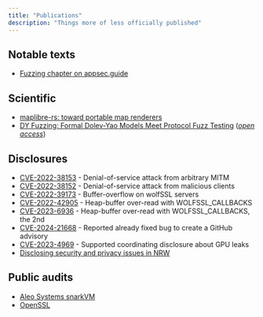 ```yaml
---
title: "Publications"
description: "Things more of less officially published"
---
```


## Notable texts

* [Fuzzing chapter on appsec.guide](https://appsec.guide/docs/fuzzing/)

## Scientific

* [maplibre-rs: toward portable map renderers](https://doi.org/10.5194/isprs-archives-XLVIII-4-W1-2022-35-2022)
* [DY Fuzzing: Formal Dolev-Yao Models Meet Protocol Fuzz Testing](https://www.computer.org/csdl/proceedings-article/sp/2024/313000a096/1Ub234bjuWA) ([_open access_](https://eprint.iacr.org/2023/57))


## Disclosures

* [CVE-2022-38153](https://www.cve.org/CVERecord?id=CVE-2022-38153) - Denial-of-service attack from arbitrary MITM
* [CVE-2022-38152](https://www.cve.org/CVERecord?id=CVE-2022-38152) - Denial-of-service attack from malicious clients
* [CVE-2022-39173](https://www.cve.org/CVERecord?id=CVE-2022-39173) - Buffer-overflow on wolfSSL servers
* [CVE-2022-42905](https://www.cve.org/CVERecord?id=CVE-2022-42905) - Heap-buffer over-read with WOLFSSL_CALLBACKS
* [CVE-2023-6936](https://www.cve.org/CVERecord?id=CVE-2023-6936) - Heap-buffer over-read with WOLFSSL_CALLBACKS, the 2nd
* [CVE-2024-21668](https://www.cve.org/CVERecord?id=CVE-2024-21668) - Reported already fixed bug to create a GitHub advisory
* [CVE-2023-4969](https://www.cve.org/CVERecord?id=CVE-2023-4969) - Supported coordinating disclosure about GPU leaks
* [Disclosing security and privacy issues in NRW](https://maxammann.org/posts/2024/10/security-privacy-disclosure-nrw/)

## Public audits

* [Aleo Systems snarkVM](https://github.com/trailofbits/publications/blob/master/reviews/2022-09-aleosystems-snarkvm-securityreview.pdf)
* [OpenSSL](https://ostif.org/wp-content/uploads/2024/05/OSTIF-OpenSSL-Comprehensive-Report-1.pdf)